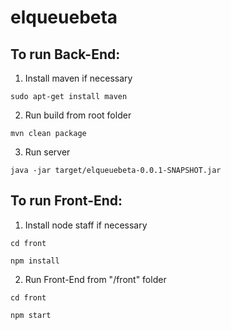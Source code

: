# elqueuebeta

## To run Back-End:

1. Install maven if necessary 

`sudo apt-get install maven`

2. Run build from root folder 
  
  `mvn clean package`

3. Run server 
  
  `java -jar target/elqueuebeta-0.0.1-SNAPSHOT.jar`

## To run Front-End:

1. Install node staff if necessary 
  
  `cd front`
  
  `npm install`
  
2. Run Front-End from "/front" folder 
  
  `cd front`
  
  `npm start`
